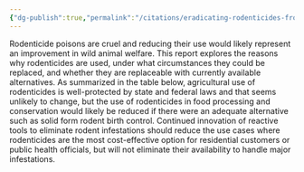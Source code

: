 ```yaml
---
{"dg-publish":true,"permalink":"/citations/eradicating-rodenticides-from-u-s-pest-management-is-less-practical-than-we-thought-rethink-priorities-rethink-priorities/","tags":["#wild_animals - \"rodents wild_animal_welfare\""],"created":"2025-10-23T17:42:45.448+01:00","updated":"2025-10-23T19:20:34.044+01:00"}
---
```


Rodenticide poisons are cruel and reducing their use would likely represent an improvement in wild animal welfare. This report explores the reasons why rodenticides are used, under what circumstances they could be replaced, and whether they are replaceable with currently available alternatives. As summarized in the table below, agricultural use of rodenticides is well-protected by state and federal laws and that seems unlikely to change, but the use of rodenticides in food processing and conservation would likely be reduced if there were an adequate alternative such as solid form rodent birth control. Continued innovation of reactive tools to eliminate rodent infestations should reduce the use cases where rodenticides are the most cost-effective option for residential customers or public health officials, but will not eliminate their availability to handle major infestations.